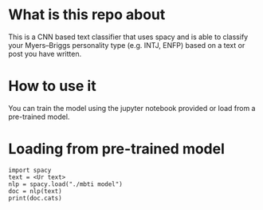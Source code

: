 # What is this repo about

This is a CNN based text classifier that uses spacy and is able to classify your Myers–Briggs personality type (e.g. INTJ, ENFP) based on a text or post you have written.  

# How to use it 

You can train the model using the jupyter notebook provided or load from a pre-trained model. 

# Loading from pre-trained model

```
import spacy
text = <Ur text>
nlp = spacy.load("./mbti model")
doc = nlp(text)
print(doc.cats)
 ```

